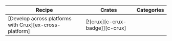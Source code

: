| Recipe | Crates | Categories |
|---|---|---|
| [Develop across platforms with Crux][ex-cross-platform] | [![crux][c-crux-badge]][c-crux] |  |
